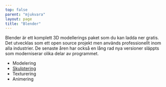 ```yaml
---
top: false
parent: "mjukvara"
layout: page
title: "Blender"
---
```


Blender är ett komplett 3D modellerings paket som du kan ladda ner gratis. Det utvecklas som ett open source projekt men används professionellt inom alla industrier. De senaste åren har också en lång rad nya versioner släppts som moderniserar olika delar av programmet.

* Modelering
* [Skulptering](./blender/skulptering.html)
* Texturering
* Animering
